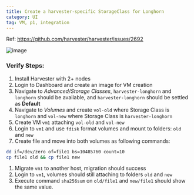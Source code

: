 ```yaml
---
title: Create a harvester-specific StorageClass for Longhorn
category: UI
tag: VM, p1, integration
---
```

Ref: https://github.com/harvester/harvester/issues/2692

![image](https://user-images.githubusercontent.com/5169694/192323716-c863af2a-388f-49d6-8636-d57f8abbad35.png)


### Verify Steps:
1. Install Harvester with 2+ nodes
1. Login to Dashboard and create an image for VM creation
1. Navigate to _Advanced/Storage Classes_, `harvester-longhorn` and `longhorn` should be available, and `harvester-longhorn` should be settled as **Default**
1. Navigate to _Volumes_ and create `vol-old` where Storage Class is `longhorn` and `vol-new` where Storage Class is `harvester-longhorn`
1. Create VM `vm1` attaching `vol-old` and `vol-new`
1. Login to `vm1` and use `fdisk` format volumes and mount to folders: `old` and `new`
1. Create file and move into both volumes as following commands:
```bash
dd if=/dev/zero of=file1 bs=10485760 count=10
cp file1 old && cp file1 new
```
1. Migrate `vm1` to another host, migration should success
1. Login to `vm1`, volumes should still attaching to folders `old` and `new`
1. Execute command `sha256sum` on `old/file1` and `new/file1` should show the same value.
